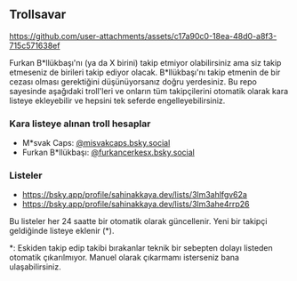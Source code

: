 ## Trollsavar

https://github.com/user-attachments/assets/c17a90c0-18ea-48d0-a8f3-715c571638ef

Furkan B\*llükbaşı'nı (ya da X birini) takip etmiyor olabilirsiniz ama siz takip etmeseniz de birileri takip ediyor olacak. B\*llükbaşı'nı takip etmenin de bir cezası olması gerektiğini düşünüyorsanız doğru yerdesiniz. Bu repo sayesinde aşağıdaki troll'leri ve onların tüm takipçilerini otomatik olarak kara listeye ekleyebilir ve hepsini tek seferde engelleyebilirsiniz.

### Kara listeye alınan troll hesaplar

- M\*svak Caps: [@misvakcaps.bsky.social](https://bsky.app/profile/misvakcaps.bsky.social)
- Furkan B*llükbaşı: [@furkancerkesx.bsky.social](https://bsky.app/profile/furkancerkesx.bsky.social)

### Listeler
- https://bsky.app/profile/sahinakkaya.dev/lists/3lm3ahlfgv62a
- https://bsky.app/profile/sahinakkaya.dev/lists/3lm3ahe4rrp26

Bu listeler her 24 saatte bir otomatik olarak güncellenir. Yeni bir takipçi geldiğinde listeye eklenir (\*).

\*: Eskiden takip edip takibi bırakanlar teknik bir sebepten dolayı listeden otomatik çıkarılmıyor. Manuel olarak çıkarmamı isterseniz bana ulaşabilirsiniz. 
